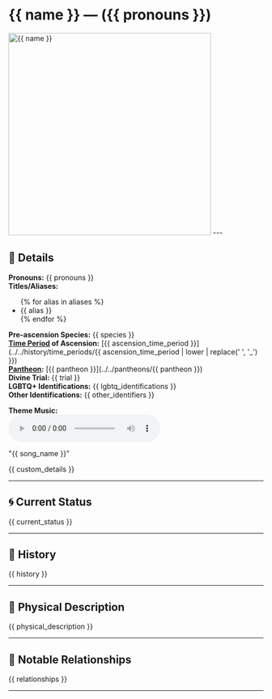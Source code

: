 # {{ name }} — ({{ pronouns }})

<!-- Optional -->
<img src="{{ image_path }}" alt="{{ name }}" width="400" />
---

## 📕 Details
**Pronouns:** {{ pronouns }}  
**Titles/Aliases:**  
<ul>
{% for alias in aliases %}
  <li>{{ alias }}</li>
{% endfor %}
</ul>

**Pre-ascension Species:** {{ species }}  
**[Time Period](../../history/time_periods/) of Ascension:** [{{ ascension_time_period }}](../../history/time_periods/{{ ascension_time_period | lower | replace(' ', '_') }})  
**[Pantheon](../../../pantheons):** [{{ pantheon }}](../../pantheons/{{ pantheon }})  
**Divine Trial:** {{ trial }}  
**LGBTQ+ Identifications:** {{ lgbtq_identifications }}  
**Other Identifications:** {{ other_identifiers }}  


**Theme Music:**  
<audio controls>
  <source src="{{ music_path }}" type="audio/mpeg">
  Your browser does not support the audio element.
</audio>

"{{ song_name }}"  


{{ custom_details }}

---

## 🌀 Current Status
{{ current_status }}

---

## 📜 History
{{ history }}

---

## 👤 Physical Description
{{ physical_description }}

---

## 🧩 Notable Relationships
{{ relationships }}

---

